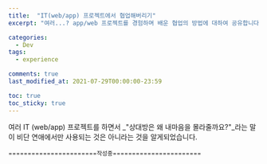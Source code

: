 ```yaml
---
title:  "IT(web/app) 프로젝트에서 협업해버리기"
excerpt: "여러...? app/web 프로젝트를 경험하며 배운 협업의 방법에 대하여 공유합니다."

categories:
  - Dev
tags:
  - experience

comments: true
last_modified_at: 2021-07-29T00:00:00-23:59

toc: true
toc_sticky: true
---
```


여러 IT (web/app) 프로젝트를 하면서 _"상대방은 왜 내마음을 몰라줄까요?"_라는 말이 비단 연애에서만 사용되는 것은 아니라는 것을 알게되었습니다. 

<small>=======================작성중=======================</small>

